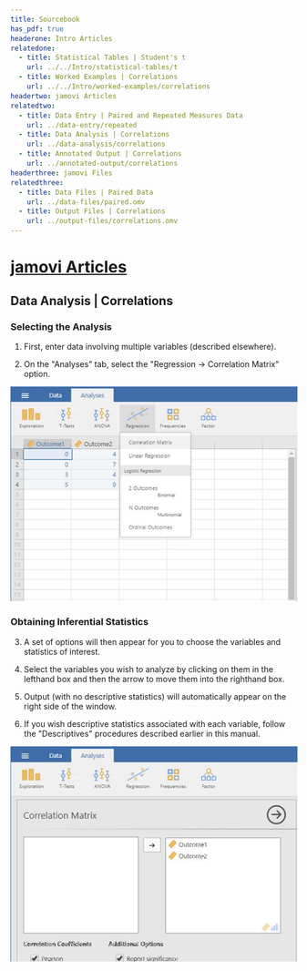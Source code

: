 ```yaml
---
title: Sourcebook
has_pdf: true
headerone: Intro Articles
relatedone:
  - title: Statistical Tables | Student's t
    url: ../../Intro/statistical-tables/t
  - title: Worked Examples | Correlations
    url: ../../Intro/worked-examples/correlations
headertwo: jamovi Articles
relatedtwo:
  - title: Data Entry | Paired and Repeated Measures Data
    url: ../data-entry/repeated
  - title: Data Analysis | Correlations
    url: ../data-analysis/correlations
  - title: Annotated Output | Correlations
    url: ../annotated-output/correlations
headerthree: jamovi Files
relatedthree:
  - title: Data Files | Paired Data
    url: ../data-files/paired.omv
  - title: Output Files | Correlations
    url: ../output-files/correlations.omv
---
```


# [jamovi Articles](../index.md)

## Data Analysis | Correlations

### Selecting the Analysis 

1. First, enter data involving multiple variables (described elsewhere). 

2. On the "Analyses" tab, select the "Regression -> Correlation Matrix" option.

<p align="center"><kbd><img src="correlations1.png"></kbd></p>

### Obtaining Inferential Statistics

3. A set of options will then appear for you to choose the variables and statistics of interest.

4. Select the variables you wish to analyze by clicking on them in the lefthand box and then the arrow to move them into the righthand box.

5. Output (with no descriptive statistics) will automatically appear on the right side of the window. 

6. If you wish descriptive statistics associated with each variable, follow the "Descriptives" procedures described earlier in this manual.

<p align="center"><kbd><img src="correlations2.png"></kbd></p>
